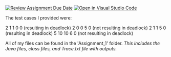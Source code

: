 [![Review Assignment Due Date](https://classroom.github.com/assets/deadline-readme-button-24ddc0f5d75046c5622901739e7c5dd533143b0c8e959d652212380cedb1ea36.svg)](https://classroom.github.com/a/Sg-2_S3h)
[![Open in Visual Studio Code](https://classroom.github.com/assets/open-in-vscode-718a45dd9cf7e7f842a935f5ebbe5719a5e09af4491e668f4dbf3b35d5cca122.svg)](https://classroom.github.com/online_ide?assignment_repo_id=13794814&assignment_repo_type=AssignmentRepo)

The test cases I provided were:

   2 1 1 0 0 (resulting in deadlock)
   2 0 0 5 0 (not resulting in deadlock)
   2 1 1 5 0 (resulting in deadlock)
   5 10 10 6 0 (not resulting in deadlock)
   
   All of my files can be found in the 'Assignment_1' folder. *This includes the Java files, class files, and Trace.txt file with outputs.*
